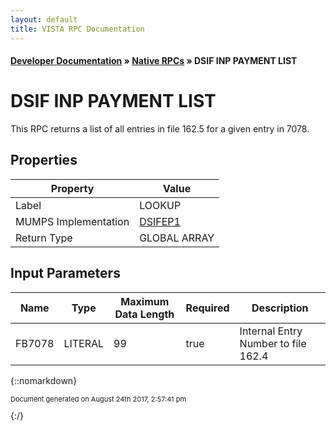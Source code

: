 ```yaml
---
layout: default
title: VISTA RPC Documentation
---
```


#### [Developer Documentation](../index) &#187; [Native RPCs](TableOfContents) &#187; DSIF INP PAYMENT LIST<br/>
# DSIF INP PAYMENT LIST

This RPC returns a list of all entries in file 162.5 for a given entry in 7078.

## Properties

Property | Value
--- | ---
Label | LOOKUP
MUMPS Implementation | [DSIFEP1](http://code.osehra.org/dox/Routine_DSIFEP1_source.html)
Return Type | GLOBAL ARRAY


## Input Parameters

Name | Type | Maximum Data Length | Required | Description
--- | --- | --- | --- | ---
FB7078 | LITERAL | 99 | true | Internal Entry Number to file 162.4



{::nomarkdown} <br/><p style="font-size: 11px">Document generated on August 24th 2017, 2:57:41 pm</p>{:/}